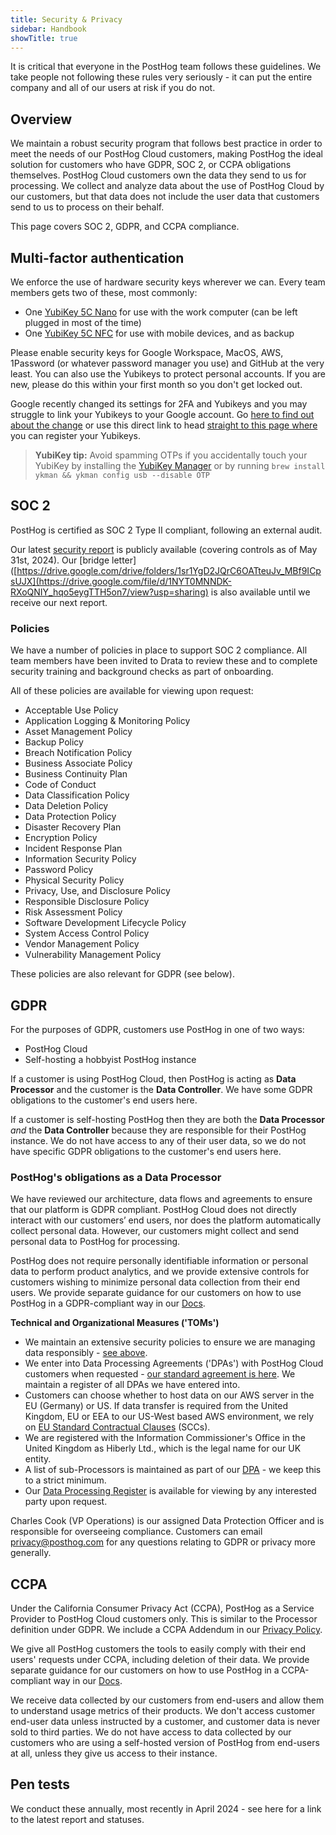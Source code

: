 ```yaml
---
title: Security & Privacy
sidebar: Handbook
showTitle: true
---
```


It is critical that everyone in the PostHog team follows these guidelines. We take people not following these rules very seriously - it can put the entire company and all of our users at risk if you do not.

## Overview

We maintain a robust security program that follows best practice in order to meet the needs of our PostHog Cloud customers, making PostHog the ideal solution for customers who have GDPR, SOC 2, or CCPA obligations themselves. PostHog Cloud customers own the data they send to us for processing. We collect and analyze data about the use of PostHog Cloud by our customers, but that data does not include the user data that customers send to us to process on their behalf. 

This page covers SOC 2, GDPR, and CCPA compliance.

## Multi-factor authentication 

We enforce the use of hardware security keys wherever we can. Every team members gets two of these, most commonly:

- One [YubiKey 5C Nano](https://www.yubico.com/gb/product/yubikey-5-series/yubikey-5c-nano/) for use with the work computer (can be left plugged in most of the time)
- One [YubiKey 5C NFC](https://www.yubico.com/gb/product/yubikey-5-series/yubikey-5c-nfc/) for use with mobile devices, and as backup

Please enable security keys for Google Workspace, MacOS, AWS, 1Password (or whatever password manager you use) and GitHub at the very least. You can also use the Yubikeys to protect personal accounts. If you are new, please do this within your first month so you don't get locked out.

Google recently changed its settings for 2FA and Yubikeys and you may struggle to link your Yubikeys to your Google account. Go [here to find out about the change](https://joshua.hu/enrolling-hardware-keys-2fa-google-workspace) or use this direct link to head [straight to this page where](https://myaccount.google.com/signinoptions/two-step-verification?flow=sk&opendialog=addsk) you can register your Yubikeys. 

> **YubiKey tip:** Avoid spamming OTPs if you accidentally touch your YubiKey by installing the [YubiKey Manager](https://www.yubico.com/support/download/yubikey-manager/) or by running `brew install ykman && ykman config usb --disable OTP`

## SOC 2

PostHog is certified as SOC 2 Type II compliant, following an external audit. 

Our latest [security report](https://drive.google.com/file/d/1uLBE83_pN5q7p7IA-Ut85ArQh9BBzEdw/view?usp=drive_link) is publicly available (covering controls as of May 31st, 2024). Our [bridge letter]([https://drive.google.com/drive/folders/1sr1YgD2JQrC6OATteuJv_MBf9ICpsUJX](https://drive.google.com/file/d/1NYT0MNNDK-RXoQNIY_hqo5eygTTH5on7/view?usp=sharing) is also available until we receive our next report.

### Policies

We have a number of policies in place to support SOC 2 compliance. All team members have been invited to Drata to review these and to complete security training and background checks as part of onboarding.

All of these policies are available for viewing upon request:

- Acceptable Use Policy
- Application Logging & Monitoring Policy
- Asset Management Policy
- Backup Policy
- Breach Notification Policy
- Business Associate Policy
- Business Continuity Plan
- Code of Conduct
- Data Classification Policy
- Data Deletion Policy
- Data Protection Policy
- Disaster Recovery Plan
- Encryption Policy
- Incident Response Plan
- Information Security Policy
- Password Policy
- Physical Security Policy
- Privacy, Use, and Disclosure Policy
- Responsible Disclosure Policy
- Risk Assessment Policy
- Software Development Lifecycle Policy
- System Access Control Policy
- Vendor Management Policy
- Vulnerability Management Policy

These policies are also relevant for GDPR (see below). 

## GDPR

For the purposes of GDPR, customers use PostHog in one of two ways:

- PostHog Cloud
- Self-hosting a hobbyist PostHog instance

If a customer is using PostHog Cloud, then PostHog is acting as **Data Processor** and the customer is the **Data Controller**. We have some GDPR obligations to the customer's end users here. 

If a customer is self-hosting PostHog then they are both the **Data Processor** _and_ the **Data Controller** because they are responsible for their PostHog instance. We do not have access to any of their user data, so we do not have specific GDPR obligations to the customer's end users here. 

### PostHog's obligations as a Data Processor

We have reviewed our architecture, data flows and agreements to ensure that our platform is GDPR compliant. PostHog Cloud does not directly interact with our customers’ end users, nor does the platform automatically collect personal data. However, our customers might collect and send personal data to PostHog for processing. 

PostHog does not require personally identifiable information or personal data to perform product analytics, and we provide extensive controls for customers wishing to minimize personal data collection from their end users. We provide separate guidance for our customers on how to use PostHog in a GDPR-compliant way in our [Docs](/docs/integrate/gdpr). 

**Technical and Organizational Measures ('TOMs')**

- We maintain an extensive security policies to ensure we are managing data responsibly - [see above](/handbook/company/security#policies).  
- We enter into Data Processing Agreements ('DPAs') with PostHog Cloud customers when requested - [our standard agreement is here](https://docs.google.com/document/d/1xfpP1SCFoI1qSKM6rEt9VqRLRUEXiKj9_0Tvv2mP928/edit?usp=sharing). We maintain a register of all DPAs we have entered into. 
- Customers can choose whether to host data on our AWS server in the EU (Germany) or US. If data transfer is required from the United Kingdom, EU or EEA to our US-West based AWS environment, we rely on [EU Standard Contractual Clauses](https://docs.google.com/document/d/1reTUk6VTsTLo1ErNYn-Tdmj_ETo8QYNH6tNCaebDwpE/edit?usp=sharing) (SCCs). 
- We are registered with the Information Commissioner's Office in the United Kingdom as Hiberly Ltd., which is the legal name for our UK entity. 
- A list of sub-Processors is maintained as part of our [DPA](https://docs.google.com/document/d/1xfpP1SCFoI1qSKM6rEt9VqRLRUEXiKj9_0Tvv2mP928/edit?usp=sharing) - we keep this to a strict minimum.
- Our [Data Processing Register](https://docs.google.com/spreadsheets/d/1HRBhfYINn8jAgwzggVfVH0ttaCfUC18SFAWHU1cjejg/edit#gid=1554885211) is available for viewing by any interested party upon request. 

Charles Cook (VP Operations) is our assigned Data Protection Officer and is responsible for overseeing compliance. Customers can email privacy@posthog.com for any questions relating to GDPR or privacy more generally. 

## CCPA

Under the California Consumer Privacy Act (CCPA), PostHog as a Service Provider to PostHog Cloud customers only. This is similar to the Processor definition under GDPR. We include a CCPA Addendum in our [Privacy Policy](/privacy). 

We give all PostHog customers the tools to easily comply with their end users' requests under CCPA, including deletion of their data. We provide separate guidance for our customers on how to use PostHog in a CCPA-compliant way in our [Docs](/docs/privacy/ccpa-compliance). 

We receive data collected by our customers from end-users and allow them to understand usage metrics of their products. We don't access customer end-user data unless instructed by a customer, and customer data is never sold to third parties. We do not have access to data collected by our customers who are using a self-hosted version of PostHog from end-users at all, unless they give us access to their instance. 

## Pen tests

We conduct these annually, most recently in April 2024  - <PrivateLink url="https://github.com/PostHog/company-internal/issues/1577">see here</PrivateLink> for a link to the latest report and statuses. 
